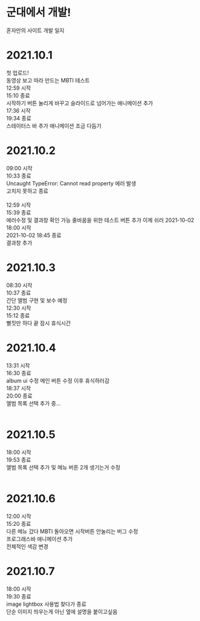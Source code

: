 # 군대에서 개발!
혼자만의 사이트 개발 일지

# 2021.10.1
첫 업로드! <br>
동영상 보고 따라 만드는 MBTI 테스트 <br>
12:59 시작 <br>
15:10 종료 <br>
시작하기 버튼 눌리게 바꾸고 슬라이드로 넘어가는 애니메이션 추가 <br>
17:36 시작 <br>
19:34 종료 <br>
스테이터스 바 추가 애니메이션 조금 다듬기 <br>

# 2021.10.2 <br>
09:00 시작 <br>
10:33 종료 <br>
Uncaught TypeError: Cannot read property 에러 발생 <br>
고치지 못하고 종료<br><br>
12:59 시작 <br>
15:39 종료 <br>
에러수정 및 결과창 확인 가능
줄바꿈을 위한 테스트 버튼 추가 이제 쉬러
2021-10-02 18:00 시작 <br>
2021-10-02 18:45 종료 <br>
결과창 추가 <br>

# 2021.10.3 <br>
08:30 시작 <br>
10:37 종료 <br>
간단 앨범 구현 및 보수 예정 <br>
12:30 시작 <br>
15:12 종료 <br>
뻘짓만 하다 끝 잠시 휴식시간 <br>

# 2021.10.4 <br>
13:31 시작 <br>
16:30 종료 <br>
album ui 수정
메인 버튼 수정 이후 휴식하러감 <br>
18:37 시작 <br>
20:00 종료 <br>
앨범 목록 선택 추가 중... <br><br>

# 2021.10.5 <br>
18:00 시작 <br>
19:53 종료 <br>
앨범 목록 선택 추가 및 메뉴 버튼 2개 생기는거 수정 <br><br>

# 2021.10.6 <br>
12:00 시작 <br>
15:20 종료 <br>
다른 메뉴 갔다 MBTI 돌아오면 시작버튼 안눌리는 버그 수정 <br>
프로그래스바 애니메이션 추가 <br>
전체적인 색감 변경 <br>

# 2021.10.7 <br>
18:00 시작 <br>
19:30 종료 <br>
image lightbox 사용법 찾다가 종료 <br>
단순 이미지 띄우는게 아닌 옆에 설명을 붙이고싶음